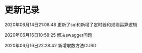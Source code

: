 # 更新记录


2020年06月14日21:08:48
更新了sql和新增了定时器和规则运算逻辑

2020年06月16日10:58:25
解决swagger问题

2020年06月16日22:28:42
新增取数方法CURD